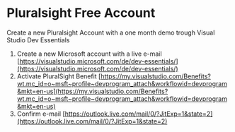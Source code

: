 # Pluralsight Free Account

Create a new Pluralsight Account with a one month demo trough Visual Studio Dev Essentials

1. Create a new Microsoft account with a live e-mail
[https://visualstudio.microsoft.com/de/dev-essentials/](https://visualstudio.microsoft.com/de/dev-essentials/)
2. Activate PluralSight Benefit
[https://my.visualstudio.com/Benefits?wt.mc_id=o~msft~profile~devprogram_attach&workflowid=devprogram&mkt=en-us](https://my.visualstudio.com/Benefits?wt.mc_id=o~msft~profile~devprogram_attach&workflowid=devprogram&mkt=en-us)
3. Confirm e-mail
[https://outlook.live.com/mail/0/?JitExp=1&state=2](https://outlook.live.com/mail/0/?JitExp=1&state=2)